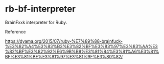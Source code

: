 # rb-bf-interpreter
BrainFxxk interpreter for Ruby.

Reference

https://dyama.org/2015/07/ruby-%E7%89%88-brainfuck-%E3%82%A4%E3%83%B3%E3%82%BF%E3%83%97%E3%83%AA%E3%82%BF%E3%82%92%E6%9B%B8%E3%81%84%E3%81%A6%E3%81%BF%E3%81%BE%E3%81%97%E3%81%9F%E3%80%82/
